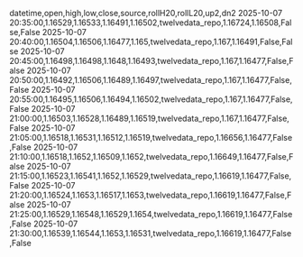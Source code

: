 datetime,open,high,low,close,source,rollH20,rollL20,up2,dn2
2025-10-07 20:35:00,1.16529,1.16533,1.16491,1.16502,twelvedata_repo,1.16724,1.16508,False,False
2025-10-07 20:40:00,1.16504,1.16506,1.16477,1.165,twelvedata_repo,1.167,1.16491,False,False
2025-10-07 20:45:00,1.16498,1.16498,1.1648,1.16493,twelvedata_repo,1.167,1.16477,False,False
2025-10-07 20:50:00,1.16492,1.16506,1.16489,1.16497,twelvedata_repo,1.167,1.16477,False,False
2025-10-07 20:55:00,1.16495,1.16506,1.16494,1.16502,twelvedata_repo,1.167,1.16477,False,False
2025-10-07 21:00:00,1.16503,1.16528,1.16489,1.16519,twelvedata_repo,1.167,1.16477,False,False
2025-10-07 21:05:00,1.16518,1.16531,1.16512,1.16519,twelvedata_repo,1.16656,1.16477,False,False
2025-10-07 21:10:00,1.16518,1.1652,1.16509,1.1652,twelvedata_repo,1.16649,1.16477,False,False
2025-10-07 21:15:00,1.16523,1.16541,1.1652,1.16529,twelvedata_repo,1.16619,1.16477,False,False
2025-10-07 21:20:00,1.16524,1.1653,1.16517,1.1653,twelvedata_repo,1.16619,1.16477,False,False
2025-10-07 21:25:00,1.16529,1.16548,1.16529,1.1654,twelvedata_repo,1.16619,1.16477,False,False
2025-10-07 21:30:00,1.16539,1.16544,1.1653,1.16531,twelvedata_repo,1.16619,1.16477,False,False
